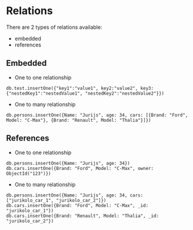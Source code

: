 # Relations
There are 2 types of relations available:
* embedded
* references

## Embedded
* One to one relationship 
```mongojs
db.test.insertOne({"key1":"value1", key2:"value2", key3: {"nestedKey1":"nestedValue1", "nestedKey2":"nestedValue2"}})
```

* One to many relationship
```mongojs
db.persons.insertOne({Name: "Jurijs", age: 34, cars: [{Brand: "Ford", Model: "C-Max"}, {Brand: "Renault", Model: "Thalia"}]})
```

## References
* One to one relationship
```mongojs
db.persons.insertOne({Name: "Jurijs", age: 34})
db.cars.insertOne({Brand: "Ford", Model: "C-Max", owner: ObjectId("123")})
```

* One to many relationship
```mongojs
db.persons.insertOne({Name: "Jurijs", age: 34, cars: ["jurikolo_car_1", "jurikolo_car_2"]})
db.cars.insertOne({Brand: "Ford", Model: "C-Max", _id: "jurikolo_car_1"})
db.cars.insertOne({Brand: "Renault", Model: "Thalia", _id: "jurikolo_car_2"})
```